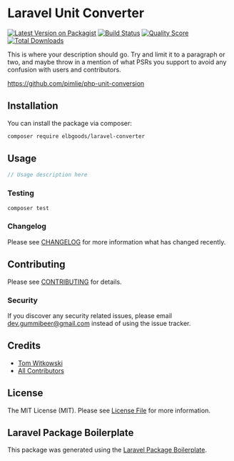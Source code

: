 # Laravel Unit Converter

[![Latest Version on Packagist](https://img.shields.io/packagist/v/elbgoods/laravel-converter.svg?style=flat-square)](https://packagist.org/packages/elbgoods/laravel-converter)
[![Build Status](https://img.shields.io/travis/elbgoods/laravel-converter/master.svg?style=flat-square)](https://travis-ci.org/elbgoods/laravel-converter)
[![Quality Score](https://img.shields.io/scrutinizer/g/elbgoods/laravel-converter.svg?style=flat-square)](https://scrutinizer-ci.com/g/elbgoods/laravel-converter)
[![Total Downloads](https://img.shields.io/packagist/dt/elbgoods/laravel-converter.svg?style=flat-square)](https://packagist.org/packages/elbgoods/laravel-converter)

This is where your description should go. Try and limit it to a paragraph or two, and maybe throw in a mention of what PSRs you support to avoid any confusion with users and contributors.

https://github.com/pimlie/php-unit-conversion

## Installation

You can install the package via composer:

```bash
composer require elbgoods/laravel-converter
```

## Usage

``` php
// Usage description here
```

### Testing

``` bash
composer test
```

### Changelog

Please see [CHANGELOG](CHANGELOG.md) for more information what has changed recently.

## Contributing

Please see [CONTRIBUTING](CONTRIBUTING.md) for details.

### Security

If you discover any security related issues, please email dev.gummibeer@gmail.com instead of using the issue tracker.

## Credits

- [Tom Witkowski](https://github.com/elbgoods)
- [All Contributors](../../contributors)

## License

The MIT License (MIT). Please see [License File](LICENSE.md) for more information.

## Laravel Package Boilerplate

This package was generated using the [Laravel Package Boilerplate](https://laravelpackageboilerplate.com).